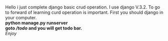 Hello i just complete django basic crud operation. I use django V.3.2. 
To go to forward of learning curd operation is important.
First you should django in your computer.
<br/>
**python manage.py runserver** <br/>
**goto _/todo_ and you will get todo bar.**
<br/>
_Enjoy_
